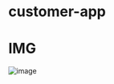 # customer-app

# IMG
![image](https://github.com/user-attachments/assets/61609b8b-edd0-40da-87d4-57251d13c1b4)
